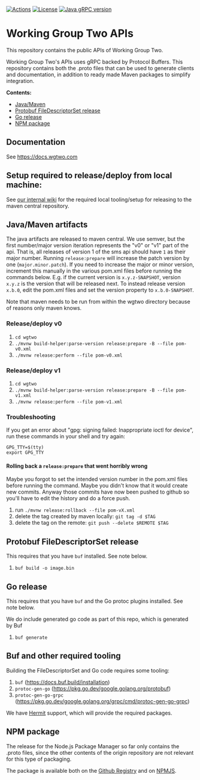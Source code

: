 [![Actions](https://github.com/working-group-two/wgtwoapis/workflows/Test%20all%20JDKs%20on%20all%20OSes/badge.svg)](https://github.com/working-group-two/wgtwoapis/actions)
[![License](https://img.shields.io/badge/License-Apache%202.0-blue.svg)](https://opensource.org/licenses/Apache-2.0)
[![Java gRPC version](https://img.shields.io/badge/gRPC%20Version-%201.38.0-blue.svg)](https://grpc.io/)


# Working Group Two APIs
This repository contains the public APIs of Working Group Two.

Working Group Two's APIs uses gRPC backed by Protocol Buffers. This repository contains both the
.proto files that can be used to generate clients and documentation, in addition to ready made
Maven packages to simplify integration.

**Contents:**
- [Java/Maven](#javamaven-artifacts)
- [Protobuf FileDescriptorSet release](#protobuf-filedescriptorset-release)
- [Go release](#go-release)
- [NPM package](#npm-package)

## Documentation

See https://docs.wgtwo.com

## Setup required to release/deploy from local machine:

See [our internal wiki](https://github.com/omnicate/loltel/wiki/Public-APIs#releasing-to-the-maven-central-repository) for the required local tooling/setup for releasing to the maven central repository.

## Java/Maven artifacts

The java artifacts are released to maven central. We use semver, but the first number/major
version iteration represents the "v0" or "v1" part of the api.
That is, all releases of version 1 of the sms api should have `1` as their major number.
Running `release:prepare` will increase the patch version by one (`major.minor.patch`).
If you need to increase the major or minor version, increment this manually in the various
pom.xml files before running the commands below.
E.g. if the current version is `x.y.z-SNAPSHOT`, version `x.y.z` is the version that will be released next.
To instead release version `x.b.0`, edit the pom.xml files and set the version property
to `x.b.0-SNAPSHOT`.

Note that maven needs to be run from within the wgtwo directory because of reasons only maven
knows.

### Release/deploy v0


1. `cd wgtwo`
2. `./mvnw build-helper:parse-version release:prepare -B --file pom-v0.xml`
3. `./mvnw release:perform --file pom-v0.xml`

### Release/deploy v1

1. `cd wgtwo`
2. `./mvnw build-helper:parse-version release:prepare -B --file pom-v1.xml`
3. `./mvnw release:perform --file pom-v1.xml`

### Troubleshooting

If you get an error about "gpg: signing failed: Inappropriate ioctl for device", run these commands in your shell and try again:

```
GPG_TTY=$(tty)
export GPG_TTY
```

#### Rolling back a `release:prepare` that went horribly wrong

Maybe you forgot to set the intended version number in the pom.xml files before running the
command. Maybe you didn't know that it would create new commits. Anyway those commits have
now been pushed to github so you'll have to edit the history and do a force push.

1. run `./mvnw release:rollback --file pom-vX.xml`
1. delete the tag created by maven locally: `git tag -d $TAG`
2. delete the tag on the remote: `git push --delete $REMOTE $TAG`

## Protobuf FileDescriptorSet release

This requires that you have `buf` installed. See note below.

1. `buf build -o image.bin`

## Go release

This requires that you have `buf` and the Go protoc plugins installed. See note below.

We do include generated go code as part of this repo, which is generated by Buf

1. `buf generate`

## Buf and other required tooling

Building the FileDescriptorSet and Go code requires some tooling:

1. `buf` (https://docs.buf.build/installation)
2. `protoc-gen-go` (https://pkg.go.dev/google.golang.org/protobuf)
2. `protoc-gen-go-grpc` (https://pkg.go.dev/google.golang.org/grpc/cmd/protoc-gen-go-grpc)

We have [Hermit](https://github.com/cashapp/hermit) support, which will provide the required packages.

## NPM package

The release for the Node.js Package Manager so far only contains the .proto files, since the other contents of the origin repository are not relevant for this type of packaging.

The package is available both on the [Github Registry](https://github.com/orgs/working-group-two/packages?repo_name=wgtwoapis) and on [NPMJS](https://www.npmjs.com/package/@working-group-two/wgtwoapis).
